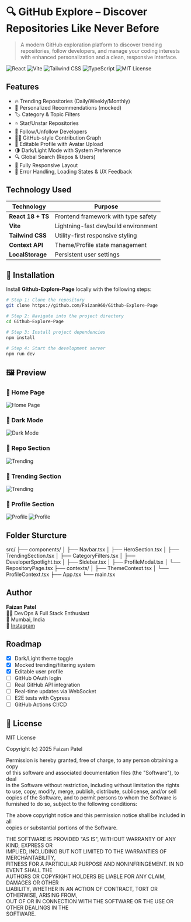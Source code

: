 
# 🔍 GitHub Explore – Discover Repositories Like Never Before


> A modern GitHub exploration platform to discover trending repositories, follow developers, and manage your coding interests with enhanced personalization and a clean, responsive interface.


![React](https://img.shields.io/badge/React-18-blue?logo=react)
![Vite](https://img.shields.io/badge/Vite-fast-purple?logo=vite)
![Tailwind CSS](https://img.shields.io/badge/Tailwind-CSS-38B2AC?logo=tailwindcss)
![TypeScript](https://img.shields.io/badge/TypeScript-blue?logo=typescript)
![MIT License](https://img.shields.io/badge/License-MIT-green)
## Features

- 🔥 Trending Repositories (Daily/Weekly/Monthly)
- 🧠 Personalized Recommendations (mocked)
- 🏷️ Category & Topic Filters
- ⭐ Star/Unstar Repositories
- 👥 Follow/Unfollow Developers
- 🧑‍💻 GitHub-style Contribution Graph
- 🧾 Editable Profile with Avatar Upload
- 🌗 Dark/Light Mode with System Preference
- 🔍 Global Search (Repos & Users)
- 📱 Fully Responsive Layout
- 🧪 Error Handling, Loading States & UX Feedback
## Technology Used

| Technology    | Purpose                               |
|---------------|----------------------------------------|
| **React 18 + TS** | Frontend framework with type safety  |
| **Vite**         | Lightning-fast dev/build environment |
| **Tailwind CSS** | Utility-first responsive styling     |
| **Context API**  | Theme/Profile state management       |
| **LocalStorage** | Persistent user settings             |

## 🚀 Installation

Install **Github-Explore-Page** locally with the following steps:

```bash
# Step 1: Clone the repository
git clone https://github.com/Faizan960/Github-Explore-Page

# Step 2: Navigate into the project directory
cd Github-Explore-Page

# Step 3: Install project dependencies
npm install

# Step 4: Start the development server
npm run dev
```
## 🖼️ Preview

### 🔸 Home Page

![Home Page](src/Public/Assets/1.2.png)

### 🔸 Dark Mode

![Dark Mode](src/Public/Assets/1.png)

### 🔸 Repo Section

![Trending](src/Public/Assets/3.png)

### 🔸 Trending Section

![Trending](src/Public/Assets/4.png)

### 🔸 Profile Section

![Profile](src/Public/Assets/2.2.png)
![Profile](src/Public/Assets/2.png)


## Folder Sturcture

src/
├── components/
│   ├── Navbar.tsx
│   ├── HeroSection.tsx
│   ├── TrendingSection.tsx
│   ├── CategoryFilters.tsx
│   ├── DeveloperSpotlight.tsx
│   ├── Sidebar.tsx
│   ├── ProfileModal.tsx
│   └── RepositoryPage.tsx
├── contexts/
│   ├── ThemeContext.tsx
│   └── ProfileContext.tsx
├── App.tsx
└── main.tsx

## Author

**Faizan Patel**  
👨‍💻 DevOps & Full Stack Enthusiast  
📍 Mumbai, India  
📸 [Instagram](https://instagram.com/_faizanx_x)

## Roadmap

- [x] Dark/Light theme toggle
- [x] Mocked trending/filtering system
- [x] Editable user profile
- [ ] GitHub OAuth login
- [ ] Real GitHub API integration
- [ ] Real-time updates via WebSocket
- [ ] E2E tests with Cypress
- [ ] GitHub Actions CI/CD
## 📄 License

MIT License

Copyright (c) 2025 Faizan Patel

Permission is hereby granted, free of charge, to any person obtaining a copy  
of this software and associated documentation files (the "Software"), to deal  
in the Software without restriction, including without limitation the rights  
to use, copy, modify, merge, publish, distribute, sublicense, and/or sell  
copies of the Software, and to permit persons to whom the Software is  
furnished to do so, subject to the following conditions:

The above copyright notice and this permission notice shall be included in all  
copies or substantial portions of the Software.

THE SOFTWARE IS PROVIDED "AS IS", WITHOUT WARRANTY OF ANY KIND, EXPRESS OR  
IMPLIED, INCLUDING BUT NOT LIMITED TO THE WARRANTIES OF MERCHANTABILITY,  
FITNESS FOR A PARTICULAR PURPOSE AND NONINFRINGEMENT. IN NO EVENT SHALL THE  
AUTHORS OR COPYRIGHT HOLDERS BE LIABLE FOR ANY CLAIM, DAMAGES OR OTHER  
LIABILITY, WHETHER IN AN ACTION OF CONTRACT, TORT OR OTHERWISE, ARISING FROM,  
OUT OF OR IN CONNECTION WITH THE SOFTWARE OR THE USE OR OTHER DEALINGS IN THE  
SOFTWARE.

